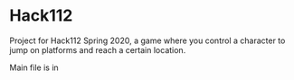 # Hack112
Project for Hack112 Spring 2020, a game where you control a character to jump on platforms and reach a certain location.

Main file is in 
